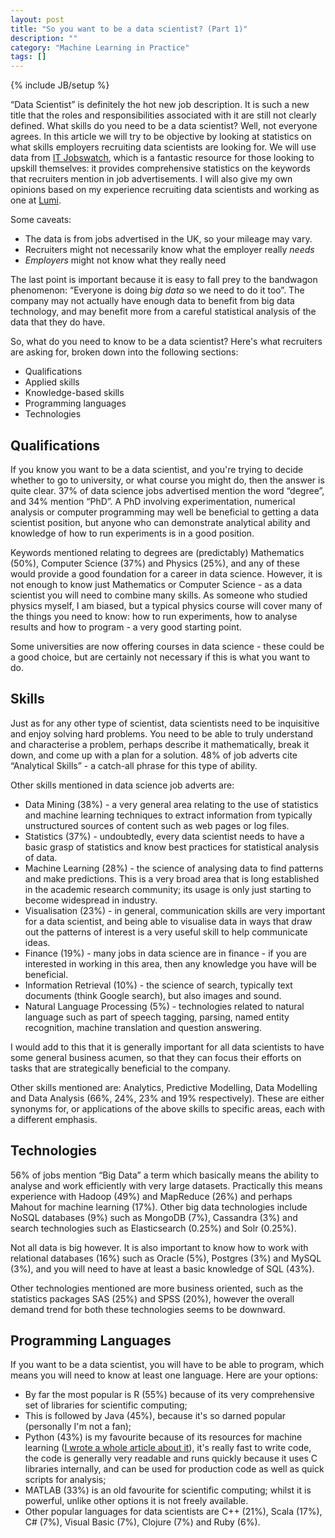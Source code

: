 ```yaml
---
layout: post
title: "So you want to be a data scientist? (Part 1)"
description: ""
category: "Machine Learning in Practice"
tags: []
---
```

{% include JB/setup %}

&ldquo;Data Scientist&rdquo; is definitely the hot new job
description. It is such a new title that the roles and
responsibilities associated with it are still not clearly
defined. What skills do you need to be a data scientist? Well, not
everyone agrees. In this article we will try to be objective by
looking at statistics on what skills employers recruiting data
scientists are looking for. We will use data from
[IT Jobswatch](http://www.itjobswatch.co.uk/jobs/uk/data%20scientist.do),
which is a fantastic resource for those looking to upskill themselves:
it provides comprehensive statistics on the keywords that recruiters
mention in job advertisements. I will also give my own opinions based
on my experience recruiting data scientists and working as one at
[Lumi](http://lumi.do).

Some caveats:

- The data is from jobs advertised in the UK, so your mileage may
vary.
- Recruiters might not necessarily know what the employer really
*needs*
- *Employers* might not know what they really need

The last point is important because it is easy to fall prey to the
bandwagon phenomenon: &ldquo;Everyone is doing *big data* so we need
to do it too&rdquo;. The company may not actually have enough data to
benefit from big data technology, and may benefit more from a careful
statistical analysis of the data that they do have.

So, what do you need to know to be a data scientist? Here's what
recruiters are asking for, broken down into the following sections:

 - Qualifications
 - Applied skills
 - Knowledge-based skills
 - Programming languages
 - Technologies

Qualifications
--------------

If you know you want to be a data scientist, and you're trying to
decide whether to go to university, or what course you might do, then
the answer is quite clear. 37% of data science jobs advertised mention
the word &ldquo;degree&rdquo;, and 34% mention &ldquo;PhD&rdquo;. A PhD
involving experimentation, numerical analysis or computer programming
may well be beneficial to getting a data scientist position, but
anyone who can demonstrate analytical ability and knowledge of how to
run experiments is in a good position.

Keywords mentioned relating to degrees are (predictably) Mathematics
(50%), Computer Science (37%) and Physics (25%), and any of these
would provide a good foundation for a career in data science. However,
it is not enough to know just Mathematics or Computer Science - as a
data scientist you will need to combine many skills. As someone who
studied physics myself, I am biased, but a typical physics course will
cover many of the things you need to know: how to run experiments, how
to analyse results and how to program - a very good starting point.

Some universities are now offering courses in data science - these
could be a good choice, but are certainly not necessary if this is
what you want to do.

Skills
------

Just as for any other type of scientist, data scientists need to be
inquisitive and enjoy solving hard problems. You need to be able to
truly understand and characterise a problem, perhaps describe it
mathematically, break it down, and come up with a plan for a
solution. 48% of job adverts cite &ldquo;Analytical Skills&rdquo; - a
catch-all phrase for this type of ability.

Other skills mentioned in data science job adverts are:

 - Data Mining (38%) - a very general area relating to the use of
   statistics and machine learning techniques to extract information
   from typically unstructured sources of content such as web pages or
   log files.
 - Statistics (37%) - undoubtedly, every data scientist needs to have
   a basic grasp of statistics and know best practices for statistical
   analysis of data.
 - Machine Learning (28%) - the science of analysing data to find
   patterns and make predictions. This is a very broad area that is
   long established in the academic research community; its usage is
   only just starting to become widespread in industry.
 - Visualisation (23%) - in general, communication skills are very
   important for a data scientist, and being able to visualise data
   in ways that draw out the patterns of interest is a very useful
   skill to help communicate ideas.
 - Finance (19%) - many jobs in data science are in finance - if you
   are interested in working in this area, then any knowledge you have
   will be beneficial.
 - Information Retrieval (10%) - the science of search, typically text
   documents (think Google search), but also images and sound.
 - Natural Language Processing (5%) - technologies related to natural
   language such as part of speech tagging, parsing, named entity
   recognition, machine translation and question answering.
   
I would add to this that it is generally important for all data
scientists to have some general business acumen, so that they can
focus their efforts on tasks that are strategically beneficial to the
company.

Other skills mentioned are: Analytics, Predictive Modelling, Data
Modelling and Data Analysis (66%, 24%, 23% and 19%
respectively). These are either synonyms for, or applications of the
above skills to specific areas, each with a different emphasis.

Technologies
------------

56% of jobs mention &ldquo;Big Data&rdquo; a term which basically
means the ability to analyse and work efficiently with very large
datasets. Practically this means experience with Hadoop (49%) and
MapReduce (26%) and perhaps Mahout for machine learning (17%). Other
big data technologies include NoSQL databases (9%) such as MongoDB
(7%), Cassandra (3%) and search technologies such as Elasticsearch
(0.25%) and Solr (0.25%).

Not all data is big however. It is also important to know how to work
with relational databases (16%) such as Oracle (5%), Postgres (3%) and
MySQL (3%), and you will need to have at least a basic knowledge of
SQL (43%).

Other technologies mentioned are more business oriented, such as the
statistics packages SAS (25%) and SPSS (20%), however the overall
demand trend for both these technologies seems to be downward.

Programming Languages
---------------------

If you want to be a data scientist, you will have to be able to
program, which means you will need to know at least one language. Here
are your options:

- By far the most popular is R (55%) because of its very comprehensive
set of libraries for scientific computing;
 - This is followed by Java (45%), because it's so darned popular
(personally I'm not a fan);
 - Python (43%) is my favourite because of its resources for machine
learning
([I wrote a whole article about it](http://daoudclarke.github.io/machine%20learning%20in%20practice/2013/09/18/why-i-love-scikit-learn/)),
it's really fast to write code, the code is generally very readable
and runs quickly because it uses C libraries internally, and can be
used for production code as well as quick scripts for analysis;
 - MATLAB (33%) is an old favourite for scientific computing; whilst
   it is powerful, unlike other options it is not freely available.
 - Other popular languages for data scientists are C++
(21%), Scala (17%), C# (7%), Visual Basic (7%), Clojure (7%) and Ruby
(6%).

